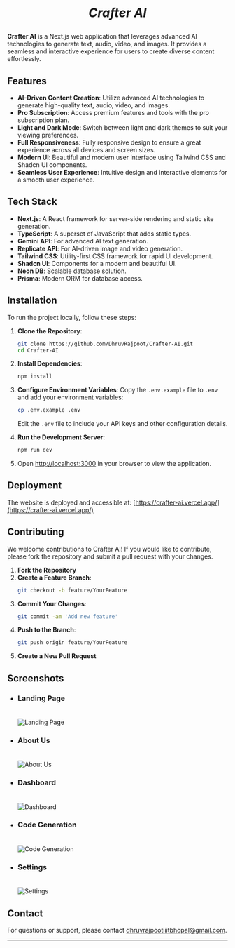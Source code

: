 # <p align="center">*Crafter AI*</p>

**Crafter AI** is a Next.js web application that leverages advanced AI technologies to generate text, audio, video, and images. It provides a seamless and interactive experience for users to create diverse content effortlessly.

## Features

- **AI-Driven Content Creation**: Utilize advanced AI technologies to generate high-quality text, audio, video, and images.
- **Pro Subscription**: Access premium features and tools with the pro subscription plan.
- **Light and Dark Mode**: Switch between light and dark themes to suit your viewing preferences.
- **Full Responsiveness**: Fully responsive design to ensure a great experience across all devices and screen sizes.
- **Modern UI**: Beautiful and modern user interface using Tailwind CSS and Shadcn UI components.
- **Seamless User Experience**: Intuitive design and interactive elements for a smooth user experience.

## Tech Stack

- **Next.js**: A React framework for server-side rendering and static site generation.
- **TypeScript**: A superset of JavaScript that adds static types.
- **Gemini API**: For advanced AI text generation.
- **Replicate API**: For AI-driven image and video generation.
- **Tailwind CSS**: Utility-first CSS framework for rapid UI development.
- **Shadcn UI**: Components for a modern and beautiful UI.
- **Neon DB**: Scalable database solution.
- **Prisma**: Modern ORM for database access.

## Installation

To run the project locally, follow these steps:

1. **Clone the Repository**:
   ```bash
   git clone https://github.com/DhruvRajpoot/Crafter-AI.git
   cd Crafter-AI
   ```

2. **Install Dependencies**:
   ```bash
   npm install
   ```

3. **Configure Environment Variables**:
   Copy the `.env.example` file to `.env` and add your environment variables:
   ```bash
   cp .env.example .env
   ```
   Edit the `.env` file to include your API keys and other configuration details.

4. **Run the Development Server**:
   ```bash
   npm run dev
   ```

5. Open [http://localhost:3000](http://localhost:3000) in your browser to view the application.

## Deployment

The website is deployed and accessible at: [https://crafter-ai.vercel.app/](https://crafter-ai.vercel.app/)

## Contributing

We welcome contributions to Crafter AI! If you would like to contribute, please fork the repository and submit a pull request with your changes. 

1. **Fork the Repository**
2. **Create a Feature Branch**:
   ```bash
   git checkout -b feature/YourFeature
   ```
3. **Commit Your Changes**:
   ```bash
   git commit -am 'Add new feature'
   ```
4. **Push to the Branch**:
   ```bash
   git push origin feature/YourFeature
   ```
5. **Create a New Pull Request**

## Screenshots

- ### Landing Page<br><br>
  ![Landing Page](https://res.cloudinary.com/dp3kpqzce/image/upload/v1722687474/Screenshot_8_wwtvjp.png)

- ### About Us<br><br>
  ![About Us](https://res.cloudinary.com/dp3kpqzce/image/upload/v1722687475/Screenshot_9_bnfwnv.png)

- ### Dashboard<br><br>
  ![Dashboard](https://res.cloudinary.com/dp3kpqzce/image/upload/v1722687474/Screenshot_7_bjpz3e.png)

- ### Code Generation<br><br>
  ![Code Generation](https://res.cloudinary.com/dp3kpqzce/image/upload/v1722687474/Screenshot_7_bjpz3e.png)

- ### Settings<br><br>
  ![Settings](https://res.cloudinary.com/dp3kpqzce/image/upload/v1722687595/Screenshot_11_zjc2p9.png)


## Contact

For questions or support, please contact [dhruvrajpootiiitbhopal@gmail.com](mailto:dhruvrajpootiiitbhopal@gmail.com).

---
